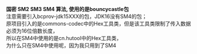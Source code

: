 **国密 SM2 SM3 SM4 算法, 使用的是bouncycastle包**<br/>
注意需要引入bcprov-jdk15XXX的包，JDK16没有SM4的包；<br/>
原项目引入的是commons-codec中的Hex工具类，但是该工具类限制了传入数据必须为16位倍数长度，<br/>
所以在SM4中使用的是cn.hutool中的Hex工具类，<br/>
为什么只在SM4中使用呢，因为我只用到了SM4<br/>
